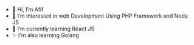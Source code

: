 - 👋 Hi, I’m Afif
- 👀 I’m interested in web Development Using PHP Framework and Node JS
- 🌱 I’m currently learning React JS
- ✨ I'm also learning Golang

<!---
Afif2916/Afif2916 is a ✨ special ✨ repository because its `README.md` (this file) appears on your GitHub profile.
You can click the Preview link to take a look at your changes.
--->
